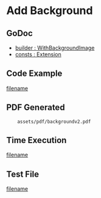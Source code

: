 # Add Background

## GoDoc
* [builder : WithBackgroundImage](https://pkg.go.dev/github.com/nh3000-org/maroto/v2/pkg/config#CfgBuilder.WithBackgroundImage)
* [consts : Extension](https://pkg.go.dev/github.com/nh3000-org/maroto/v2/pkg/consts/extension#Type)

## Code Example
[filename](../../assets/examples/background/v2/main.go  ':include :type=code')

## PDF Generated
```pdf
	assets/pdf/backgroundv2.pdf
```

## Time Execution
[filename](../../assets/text/backgroundv2.txt  ':include :type=code')

## Test File
[filename](https://raw.githubusercontent.com/nh3000-org/maroto/master/test/maroto/examples/background.json  ':include :type=code')